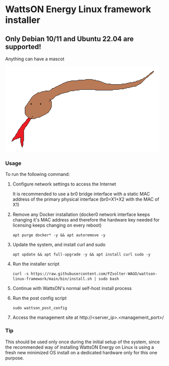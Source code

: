 ﻿# WattsON Energy Linux framework installer

## Only Debian 10/11 and Ubuntu 22.04 are supported!

Anything can have a mascot

![snek](snek.png)

### Usage

To run the following command:
1) Configure network settings to access the Internet

   It is recommended to use a br0 bridge interface with a static MAC address of the primary physical interface (br0=X1+X2 with the MAC of X1)
3) Remove any Docker installation (docker0 network interface keeps changing it's MAC address and therefore the hardware key needed for licensing keeps changing on every reboot)
   ```
   apt purge docker* -y && apt autoremove -y
   ```
4) Update the system, and install curl and sudo
   ```
   apt update && apt full-upgrade -y && apt install curl sudo -y
   ```
5) Run the installer script
   ```
   curl -s https://raw.githubusercontent.com/FZsolter-WAGO/wattson-linux-framework/main/bin/install.sh | sudo bash
   ```
6) Continue with WattsON's normal self-host install process
7) Run the post config script
   ```
   sudo wattson_post_config
   ```
8) Access the management site at http://<server_ip>.<management_port>/

### Tip
This should be used only once during the initial setup of the system, since the recommended way of installing WattsON Energy on Linux is using a fresh new minimized OS install on a dedicated hardware only for this one purpose.
